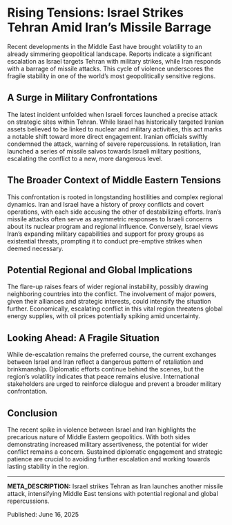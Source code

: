 # Rising Tensions: Israel Strikes Tehran Amid Iran’s Missile Barrage

Recent developments in the Middle East have brought volatility to an already simmering geopolitical landscape. Reports indicate a significant escalation as Israel targets Tehran with military strikes, while Iran responds with a barrage of missile attacks. This cycle of violence underscores the fragile stability in one of the world’s most geopolitically sensitive regions.

## A Surge in Military Confrontations

The latest incident unfolded when Israeli forces launched a precise attack on strategic sites within Tehran. While Israel has historically targeted Iranian assets believed to be linked to nuclear and military activities, this act marks a notable shift toward more direct engagement. Iranian officials swiftly condemned the attack, warning of severe repercussions. In retaliation, Iran launched a series of missile salvos towards Israeli military positions, escalating the conflict to a new, more dangerous level.

## The Broader Context of Middle Eastern Tensions

This confrontation is rooted in longstanding hostilities and complex regional dynamics. Iran and Israel have a history of proxy conflicts and covert operations, with each side accusing the other of destabilizing efforts. Iran’s missile attacks often serve as asymmetric responses to Israeli concerns about its nuclear program and regional influence. Conversely, Israel views Iran’s expanding military capabilities and support for proxy groups as existential threats, prompting it to conduct pre-emptive strikes when deemed necessary.

## Potential Regional and Global Implications

The flare-up raises fears of wider regional instability, possibly drawing neighboring countries into the conflict. The involvement of major powers, given their alliances and strategic interests, could intensify the situation further. Economically, escalating conflict in this vital region threatens global energy supplies, with oil prices potentially spiking amid uncertainty.

## Looking Ahead: A Fragile Situation

While de-escalation remains the preferred course, the current exchanges between Israel and Iran reflect a dangerous pattern of retaliation and brinkmanship. Diplomatic efforts continue behind the scenes, but the region’s volatility indicates that peace remains elusive. International stakeholders are urged to reinforce dialogue and prevent a broader military confrontation.

## Conclusion

The recent spike in violence between Israel and Iran highlights the precarious nature of Middle Eastern geopolitics. With both sides demonstrating increased military assertiveness, the potential for wider conflict remains a concern. Sustained diplomatic engagement and strategic patience are crucial to avoiding further escalation and working towards lasting stability in the region.

---

**META_DESCRIPTION:** Israel strikes Tehran as Iran launches another missile attack, intensifying Middle East tensions with potential regional and global repercussions.

Published: June 16, 2025
